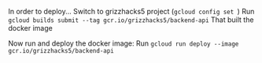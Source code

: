 In order to deploy...
Switch to grizzhacks5 project
(`gcloud config set `)
Run `gcloud builds submit --tag gcr.io/grizzhacks5/backend-api`
That built the docker image

Now run and deploy the docker image:
Run `gcloud run deploy --image gcr.io/grizzhacks5/backend-api`